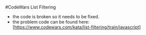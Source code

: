 #CodeWars List Filtering
* the code is broken so it needs to be fixed.
* the problem code can be found here: [https://www.codewars.com/kata/list-filtering/train/javascript]
